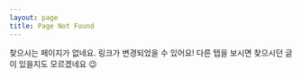 ```yaml
---
layout: page
title: Page Not Found
---
```

<div style="height: 45vh;">
    <p class="c-text-ltr">
        찾으시는 페이지가 없네요. 링크가 변경되었을 수 있어요! 다른 탭을 보시면 찾으시던 글이 있을지도 모르겠네요 😉
    </p>
</div>